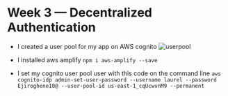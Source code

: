 # Week 3 — Decentralized Authentication
- I created a user pool for my app on AWS cognito
![userpool](./assets/userpool)

- I installed aws amplify
`npm i aws-amplify --save`

- I set my cognito user pool user with this code on the command line
`aws cognito-idp admin-set-user-password --username laurel --password Ejiroghene10@ --user-pool-id us-east-1_cqUcwvnM9 --permanent`